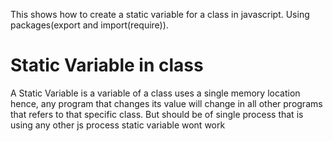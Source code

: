 This shows how to create a static variable for a class in javascript. Using packages(export and import(require)).

Static Variable in class
====
A Static Variable is a variable of a class uses a single memory location hence, any program that changes its value will change in all other programs that refers to that specific class. 
But should be of single process that is using any other js process static variable wont work
